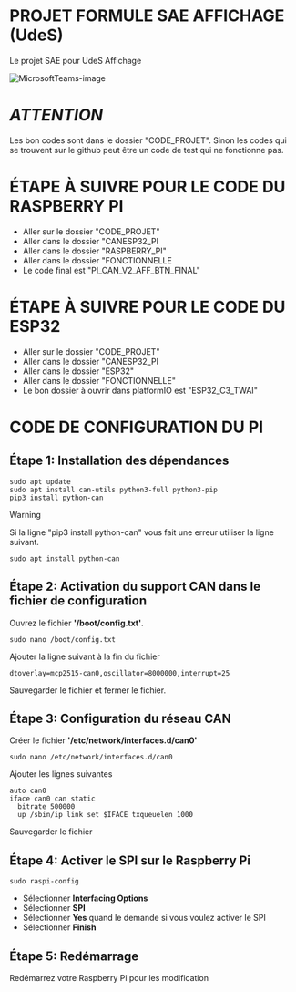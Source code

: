 # PROJET FORMULE SAE AFFICHAGE (UdeS)
Le projet SAE pour UdeS Affichage

![MicrosoftTeams-image](https://github.com/FelixAntoine0708/projet_Formule_SAE_A2023/assets/89605334/e4b2d43c-1281-4deb-957f-f0b4dd0a961f)


# ***ATTENTION*** 
Les bon codes sont dans le dossier "CODE_PROJET". Sinon les codes qui se trouvent sur le github peut être un code de test qui ne fonctionne pas.

# ÉTAPE À SUIVRE POUR LE CODE DU RASPBERRY PI  
* Aller sur le dossier "CODE_PROJET"
* Aller dans le dossier "CANESP32_PI
* Aller dans le dossier "RASPBERRY_PI"
* Aller dans le dossier "FONCTIONNELLE
* Le code final est "PI_CAN_V2_AFF_BTN_FINAL"

# ÉTAPE À SUIVRE POUR LE CODE DU ESP32  
* Aller sur le dossier "CODE_PROJET"
* Aller dans le dossier "CANESP32_PI
* Aller dans le dossier "ESP32"
* Aller dans le dossier "FONCTIONNELLE"
* Le bon dossier à ouvrir dans platformIO est "ESP32_C3_TWAI"

# CODE DE CONFIGURATION DU PI  

## Étape 1: Installation des dépendances
```
sudo apt update
sudo apt install can-utils python3-full python3-pip
pip3 install python-can
```
> [!WARNING]
> Si la ligne "pip3 install python-can" vous fait une erreur utiliser la ligne suivant.
> ```
> sudo apt install python-can
> ```

## Étape 2: Activation du support CAN dans le fichier de configuration
Ouvrez le fichier **'/boot/config.txt'**. 
```
sudo nano /boot/config.txt
```
Ajouter la ligne suivant à la fin du fichier
```
dtoverlay=mcp2515-can0,oscillator=8000000,interrupt=25
```
Sauvegarder le fichier et fermer le fichier.

## Étape 3: Configuration du réseau CAN
Créer le fichier **'/etc/network/interfaces.d/can0'**
```
sudo nano /etc/network/interfaces.d/can0
```
Ajouter les lignes suivantes
```
auto can0
iface can0 can static
  bitrate 500000
  up /sbin/ip link set $IFACE txqueuelen 1000
```
Sauvegarder le fichier

## Étape 4: Activer le SPI sur le Raspberry Pi
```
sudo raspi-config
```
* Sélectionner **Interfacing Options**
* Sélectionner **SPI**
* Sélectionner **Yes** quand le demande si vous voulez activer le SPI
* Sélectionner **Finish**

## Étape 5: Redémarrage
Redémarrez votre Raspberry Pi pour les modification
